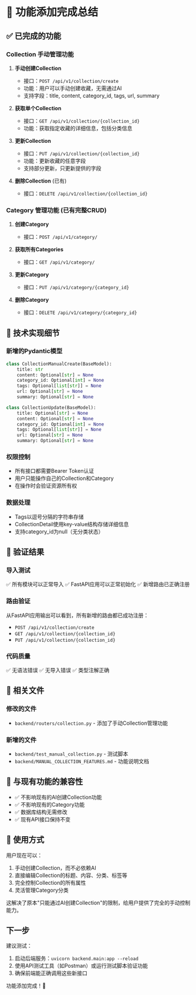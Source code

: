 # 🎉 功能添加完成总结

## ✅ 已完成的功能

### Collection 手动管理功能

1. **手动创建Collection** 
   - 接口：`POST /api/v1/collection/create`
   - 功能：用户可以手动创建收藏，无需通过AI
   - 支持字段：title, content, category_id, tags, url, summary

2. **获取单个Collection**
   - 接口：`GET /api/v1/collection/{collection_id}`
   - 功能：获取指定收藏的详细信息，包括分类信息

3. **更新Collection**
   - 接口：`PUT /api/v1/collection/{collection_id}`
   - 功能：更新收藏的任意字段
   - 支持部分更新，只更新提供的字段

4. **删除Collection** (已有)
   - 接口：`DELETE /api/v1/collection/{collection_id}`

### Category 管理功能 (已有完整CRUD)

1. **创建Category**
   - 接口：`POST /api/v1/category/`
   
2. **获取所有Categories**
   - 接口：`GET /api/v1/category/`
   
3. **更新Category**
   - 接口：`PUT /api/v1/category/{category_id}`
   
4. **删除Category**
   - 接口：`DELETE /api/v1/category/{category_id}`

## 🔧 技术实现细节

### 新增的Pydantic模型
```python
class CollectionManualCreate(BaseModel):
    title: str
    content: Optional[str] = None
    category_id: Optional[int] = None
    tags: Optional[list[str]] = None
    url: Optional[str] = None
    summary: Optional[str] = None

class CollectionUpdate(BaseModel):
    title: Optional[str] = None
    content: Optional[str] = None
    category_id: Optional[int] = None
    tags: Optional[list[str]] = None
    url: Optional[str] = None
    summary: Optional[str] = None
```

### 权限控制
- 所有接口都需要Bearer Token认证
- 用户只能操作自己的Collection和Category
- 在操作时会验证资源所有权

### 数据处理
- Tags以逗号分隔的字符串存储
- CollectionDetail使用key-value结构存储详细信息
- 支持category_id为null（无分类状态）

## 🚀 验证结果

### 导入测试
✅ 所有模块可以正常导入
✅ FastAPI应用可以正常初始化
✅ 新增路由已正确注册

### 路由验证
从FastAPI应用输出可以看到，所有新增的路由都已成功注册：
- `POST /api/v1/collection/create`
- `GET /api/v1/collection/{collection_id}`  
- `PUT /api/v1/collection/{collection_id}`

### 代码质量
✅ 无语法错误
✅ 无导入错误
✅ 类型注解正确

## 📁 相关文件

### 修改的文件
- `backend/routers/collection.py` - 添加了手动Collection管理功能

### 新增的文件
- `backend/test_manual_collection.py` - 测试脚本
- `backend/MANUAL_COLLECTION_FEATURES.md` - 功能说明文档

## 🔄 与现有功能的兼容性

- ✅ 不影响现有的AI创建Collection功能
- ✅ 不影响现有的Category功能
- ✅ 数据库结构无需修改
- ✅ 现有API接口保持不变

## 🎯 使用方式

用户现在可以：
1. 手动创建Collection，而不必依赖AI
2. 直接编辑Collection的标题、内容、分类、标签等
3. 完全控制Collection的所有属性
4. 灵活管理Category分类

这解决了原本"只能通过AI创建Collection"的限制，给用户提供了完全的手动控制能力。

## 下一步

建议测试：
1. 启动后端服务：`uvicorn backend.main:app --reload`
2. 使用API测试工具（如Postman）或运行测试脚本验证功能
3. 确保前端能正确调用这些新接口

功能添加完成！🎉